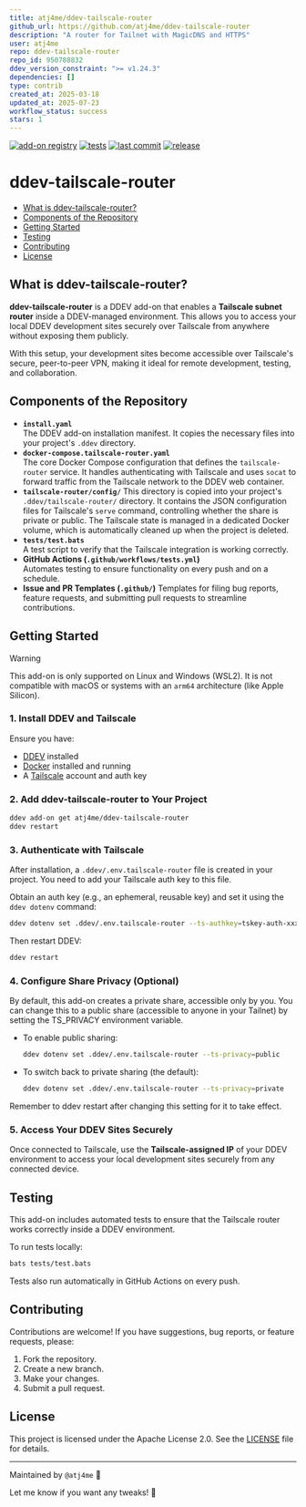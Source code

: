 ```yaml
---
title: atj4me/ddev-tailscale-router
github_url: https://github.com/atj4me/ddev-tailscale-router
description: "A router for Tailnet with MagicDNS and HTTPS"
user: atj4me
repo: ddev-tailscale-router
repo_id: 950788832
ddev_version_constraint: ">= v1.24.3"
dependencies: []
type: contrib
created_at: 2025-03-18
updated_at: 2025-07-23
workflow_status: success
stars: 1
---
```


[![add-on registry](https://img.shields.io/badge/DDEV-Add--on_Registry-blue)](https://addons.ddev.com)
[![tests](https://github.com/atj4me/ddev-tailscale-router/actions/workflows/tests.yml/badge.svg?branch=main)](https://github.com/atj4me/ddev-tailscale-router/actions/workflows/tests.yml?query=branch%3Amain)
[![last commit](https://img.shields.io/github/last-commit/atj4me/ddev-tailscale-router)](https://github.com/atj4me/ddev-tailscale-router/commits)
[![release](https://img.shields.io/github/v/release/atj4me/ddev-tailscale-router)](https://github.com/atj4me/ddev-tailscale-router/releases/latest)

# ddev-tailscale-router <!-- omit in toc -->

- [What is ddev-tailscale-router?](#what-is-ddev-tailscale-router)
- [Components of the Repository](#components-of-the-repository)
- [Getting Started](#getting-started)
- [Testing](#testing)
- [Contributing](#contributing)
- [License](#license)

## What is ddev-tailscale-router?

**ddev-tailscale-router** is a DDEV add-on that enables a **Tailscale subnet router** inside a DDEV-managed environment. This allows you to access your local DDEV development sites securely over Tailscale from anywhere without exposing them publicly.

With this setup, your development sites become accessible over Tailscale's secure, peer-to-peer VPN, making it ideal for remote development, testing, and collaboration.

## Components of the Repository

- **`install.yaml`**  
  The DDEV add-on installation manifest. It copies the necessary files into your project's `.ddev` directory.
- **`docker-compose.tailscale-router.yaml`**  
  The core Docker Compose configuration that defines the `tailscale-router` service. It handles authenticating with Tailscale and uses `socat` to forward traffic from the Tailscale network to the DDEV web container.
- **`tailscale-router/config/`**
  This directory is copied into your project's `.ddev/tailscale-router/` directory. It contains the JSON configuration files for Tailscale's `serve` command, controlling whether the share is private or public. The Tailscale state is managed in a dedicated Docker volume, which is automatically cleaned up when the project is deleted.
- **`tests/test.bats`**  
  A test script to verify that the Tailscale integration is working correctly.
- **GitHub Actions (`.github/workflows/tests.yml`)**  
  Automates testing to ensure functionality on every push and on a schedule.
- **Issue and PR Templates (`.github/`)**
  Templates for filing bug reports, feature requests, and submitting pull requests to streamline contributions.

## Getting Started

> [!WARNING]
> This add-on is only supported on Linux and Windows (WSL2). It is not compatible with macOS or systems with an `arm64` architecture (like Apple Silicon).

### 1. Install DDEV and Tailscale

Ensure you have:
- [DDEV](https://ddev.readthedocs.io/en/stable/) installed
- [Docker](https://www.docker.com/get-started) installed and running
- A [Tailscale](https://tailscale.com/) account and auth key

### 2. Add ddev-tailscale-router to Your Project

```bash
ddev add-on get atj4me/ddev-tailscale-router
ddev restart
```

### 3. Authenticate with Tailscale

After installation, a `.ddev/.env.tailscale-router` file is created in your project. You need to add your Tailscale auth key to this file.

Obtain an auth key (e.g., an ephemeral, reusable key) and set it using the `ddev dotenv` command:

```bash
ddev dotenv set .ddev/.env.tailscale-router --ts-authkey=tskey-auth-xxxx
```

Then restart DDEV:

```bash
ddev restart
```

### 4. Configure Share Privacy (Optional) 
By default, this add-on creates a private share, accessible only by you. You can change this to a public share (accessible to anyone in your Tailnet) by setting the TS_PRIVACY environment variable. 

* To enable public sharing: 

  ```bash
  ddev dotenv set .ddev/.env.tailscale-router --ts-privacy=public
  ```

* To switch back to private sharing (the default): 

  ```bash
  ddev dotenv set .ddev/.env.tailscale-router --ts-privacy=private
  ```

Remember to ddev restart after changing this setting for it to take effect. 

### 5. Access Your DDEV Sites Securely

Once connected to Tailscale, use the **Tailscale-assigned IP** of your DDEV environment to access your local development sites securely from any connected device.

## Testing

This add-on includes automated tests to ensure that the Tailscale router works correctly inside a DDEV environment.

To run tests locally:

```bash
bats tests/test.bats
```

Tests also run automatically in GitHub Actions on every push.

## Contributing

Contributions are welcome! If you have suggestions, bug reports, or feature requests, please:

1. Fork the repository.
2. Create a new branch.
3. Make your changes.
4. Submit a pull request.

## License

This project is licensed under the Apache License 2.0. See the [LICENSE](https://github.com/atj4me/ddev-tailscale-router/blob/main/LICENSE) file for details.

---

Maintained by `@atj4me` 🚀  

Let me know if you want any tweaks! 🎯
